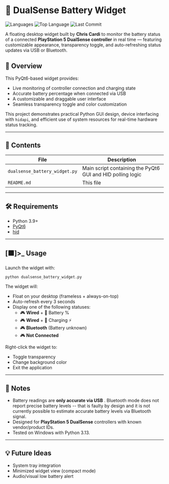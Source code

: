 # 🔋 DualSense Battery Widget

![Languages](https://img.shields.io/github/languages/count/cardi83/PS5-Battery-Widget) ![Top Language](https://img.shields.io/github/languages/top/cardi83/PS5-Battery-Widget) ![Last Commit](https://img.shields.io/github/last-commit/cardi83/Ps5-Battery-Widget)

A floating desktop widget built by **Chris Cardi** to monitor the battery status of a connected **PlayStation 5 DualSense controller** in real time — featuring customizable appearance, transparency toggle, and auto-refreshing status updates via USB or Bluetooth.

## 📖 Overview

This PyQt6-based widget provides:

* Live monitoring of controller connection and charging state
* Accurate battery percentage when connected via USB
* A customizable and draggable user interface
* Seamless transparency toggle and color customization

This project demonstrates practical Python GUI design, device interfacing with `hidapi`, and efficient use of system resources for real-time hardware status tracking.

---

## 📁 Contents

| File                            | Description                                                |
| ------------------------------- | ---------------------------------------------------------- |
| `dualsense_battery_widget.py` | Main script containing the PyQt6 GUI and HID polling logic |
| `README.md`                   | This file                                                  |

---

## 🛠️ Requirements

* Python 3.9+
* [PyQt6](https://pypi.org/project/PyQt6/)
* [hid](https://pypi.org/project/hid/)

---

## [⬛️]>_ Usage

Launch the widget with:

```
python dualsense_battery_widget.py
```

The widget will:

* Float on your desktop (frameless + always-on-top)
* Auto-refresh every 3 seconds
* Display one of the following statuses:
  * 🎮 **Wired** + 🔋 Battery %
  * 🎮 **Wired** + 🔋 Charging ⚡
  * 🎮 **Bluetooth** (Battery unknown)
  * 🎮 **Not Connected**

Right-click the widget to:

* Toggle transparency
* Change background color
* Exit the application

---

## 📌 Notes

* Battery readings are  **only accurate via USB** . Bluetooth mode does not report precise battery levels -- that is faulty by design and it is not currently possible to estimate accurate battery levels via Bluetooth signal.
* Designed for **PlayStation 5 DualSense** controllers with known vendor/product IDs.
* Tested on Windows with Python 3.13.

---

## 💡 Future Ideas

* System tray integration
* Minimized widget view (compact mode)
* Audio/visual low battery alert

